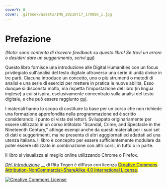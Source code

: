 ```yaml
---
coverY: 0
cover: .gitbook/assets/IMG_20210717_170056_1.jpg
---
```


# Prefazione

_(Nota: sono contenta di ricevere feedback su questo libro! Se trovi un errore o desideri dare un suggerimento, scrivi_ [_qui_](https://github.com/ritategon/INTRODUZIONE-ALLA-DIGITAL-TEXT-ANALYSIS/tree/master/.github/ISSUE\_TEMPLATE))

Questo libro fornisce una introduzione alle Digital Humanities con un focus privilegiato sull'analisi del testo digitale attraverso una serie di unità divise in tre parti. Ciacuna introduce un concetto, uno o più strumenti o metodi di analisi e una serie di esercizi per mettere in pratica le nuove abilità. Esso dunque si disconsta molto, ma rispetta l'impostazione del libro (in lingua inglese) a cui si ispira, esclusivamente concentrato sulla analisi del testo digitale,  e che può essere raggiunto [qui](http://walshbr.com/textanalysiscoursebook/).

I materiali hanno lo scopo di costituire la base per un corso che non richiede una formazione approfondita nella programmazione ed è scritto considerando il punto di vista dei lettori. Sviluppato originariamente per essere utilizzato in un corso intitolato "Scandal, Crime, and Spectacle in the Nineteenth Century," attinge esempi anche da questi materiali per i suoi set di dati e suggerimenti, ma ne presenta di altri agggiornati ed adattati ad una utenza italiana. Il libro è concepito per essere sufficientemente modulare da poter essere utilizzato in combinazione con altri corsi, in tutto o in parte.&#x20;

Il libro si visualizza al meglio online utilizzando Chrome o Firefox.&#x20;

[_DH: Introduzione_](https://rita-tegon.gitbook.io/introduzione-alla-analisi-del-testo/) __ di Rita Tegon è diffuso con licenza <mark style="color:blue;"></mark> [<mark style="color:blue;">Creative Commons Attribution-NonCommercial-ShareAlike 4.0 International License</mark>](http://creativecommons.org/licenses/by-nc-sa/4.0/)<mark style="color:blue;">.</mark>

[![Creative Commons License](https://i.creativecommons.org/l/by-nc-sa/4.0/88x31.png)](http://creativecommons.org/licenses/by-nc-sa/4.0/)
